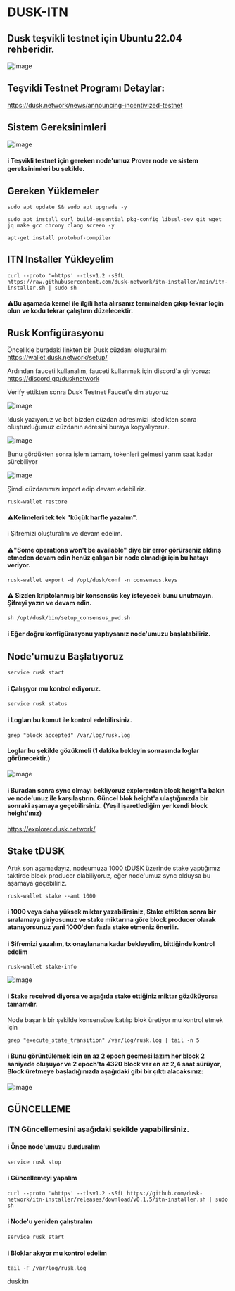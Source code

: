 # DUSK-ITN

## Dusk teşvikli testnet için Ubuntu 22.04 rehberidir.

![image](https://github.com/Alping0/DUSK-ITN/assets/105454859/177b330f-e6a0-48f2-846f-691ebbdfa344)

## Teşvikli Testnet Programı Detaylar:
https://dusk.network/news/announcing-incentivized-testnet

## Sistem Gereksinimleri

![image](https://github.com/Alping0/DUSK-ITN/assets/105454859/3430556d-a617-4036-ad27-b569eeaae0cf)

#### ℹ️ Teşvikli testnet için gereken node'umuz Prover node ve sistem gereksinimleri bu şekilde.

## Gereken Yüklemeler

```
sudo apt update && sudo apt upgrade -y
```
```
sudo apt install curl build-essential pkg-config libssl-dev git wget jq make gcc chrony clang screen -y
```
```
apt-get install protobuf-compiler
```

## ITN Installer Yükleyelim

```
curl --proto '=https' --tlsv1.2 -sSfL https://raw.githubusercontent.com/dusk-network/itn-installer/main/itn-installer.sh | sudo sh
```

#### ⚠️Bu aşamada kernel ile ilgili hata alırsanız terminalden çıkıp tekrar login olun ve kodu tekrar çalıştırın düzelecektir.

## Rusk Konfigürasyonu

Öncelikle buradaki linkten bir Dusk cüzdanı oluşturalım:
https://wallet.dusk.network/setup/


Ardından fauceti kullanalım, fauceti kullanmak için discord'a giriyoruz:
https://discord.gg/dusknetwork

Verify ettikten sonra Dusk Testnet Faucet'e dm atıyoruz

![image](https://github.com/Alping0/DUSK-ITN/assets/105454859/c8bfb70e-dc82-480f-9abe-7391567964c2)

!dusk yazıyoruz ve bot bizden cüzdan adresimizi istedikten sonra oluşturduğumuz cüzdanın adresini buraya kopyalıyoruz.

![image](https://github.com/Alping0/DUSK-ITN/assets/105454859/194c820c-b340-4dcf-9356-c7e22cde396b)

Bunu gördükten sonra işlem tamam, tokenleri gelmesi yarım saat kadar sürebiliyor

![image](https://github.com/Alping0/DUSK-ITN/assets/105454859/4cf335b7-6d74-4793-b564-ba535a74ea2e)

Şimdi cüzdanımızı import edip devam edebiliriz.

```
rusk-wallet restore
```
#### ⚠️Kelimeleri tek tek "küçük harfle yazalım".

ℹ️ Şifremizi oluşturalım ve devam edelim.

#### ⚠️"Some operations won't be available" diye bir error görürseniz aldırış etmeden devam edin henüz çalışan bir node olmadığı için bu hatayı veriyor.

```
rusk-wallet export -d /opt/dusk/conf -n consensus.keys
```
#### ⚠️ Sizden kriptolanmış bir konsensüs key isteyecek bunu unutmayın. Şifreyi yazın ve devam edin.

```
sh /opt/dusk/bin/setup_consensus_pwd.sh
```
#### ℹ️ Eğer doğru konfigürasyonu yaptıysanız node'umuzu başlatabiliriz.

## Node'umuzu Başlatıyoruz
```
service rusk start
```
#### ℹ️ Çalışıyor mu kontrol ediyoruz.
```
service rusk status
```
#### ℹ️ Logları bu komut ile kontrol edebilirsiniz.
```
grep "block accepted" /var/log/rusk.log
```
#### Loglar bu şekilde gözükmeli (1 dakika bekleyin sonrasında loglar görünecektir.)

![image](https://github.com/Alping0/DUSK-ITN/assets/105454859/a1a954d6-74ef-48e9-88ff-7255df8fa76b)

#### ℹ️ Buradan sonra sync olmayı bekliyoruz explorerdan block height'a bakın ve node'unuz ile karşılaştırın. Güncel blok height'a ulaştığınızda bir sonraki aşamaya geçebilirsiniz. (Yeşil işaretlediğim yer kendi block height'ınız)

https://explorer.dusk.network/

## Stake tDUSK

Artık son aşamadayız, nodeumuza 1000 tDUSK üzerinde stake yaptığımız taktirde block producer olabiliyoruz, eğer node'umuz sync olduysa bu aşamaya geçebiliriz.

```
rusk-wallet stake --amt 1000
```
####  ℹ️ 1000 veya daha yüksek miktar yazabilirsiniz, Stake ettikten sonra bir sıralamaya giriyosunuz ve stake miktarına göre block producer olarak atanıyorsunuz yani 1000'den fazla stake etmeniz önerilir.

#### ℹ️ Şifremizi yazalım, tx onaylanana kadar bekleyelim, bittiğinde kontrol edelim

```
rusk-wallet stake-info
```

![image](https://github.com/Alping0/DUSK-ITN/assets/105454859/02c8a8de-31c5-41db-adba-6b71d5b5d205)

#### ℹ️ Stake received diyorsa ve aşağıda stake ettiğiniz miktar gözüküyorsa tamamdır.

Node başarılı bir şekilde konsensüse katılıp blok üretiyor mu kontrol etmek için

```
grep "execute_state_transition" /var/log/rusk.log | tail -n 5
```
#### ℹ️ Bunu görüntülemek için en az 2 epoch geçmesi lazım her block 2 saniyede oluşuyor ve 2 epoch'ta 4320 block var en az 2,4 saat sürüyor, Block üretmeye başladığınızda aşağıdaki gibi bir çıktı alacaksınız:

![image](https://github.com/Alping0/DUSK-ITN/assets/105454859/b5de029f-e9e0-4634-b937-439a723a1b59)

## GÜNCELLEME

### ITN Güncellemesini aşağıdaki şekilde yapabilirsiniz.

#### ℹ️ Önce node'umuzu durduralım
```
service rusk stop
```
#### ℹ️ Güncellemeyi yapalım
```
curl --proto '=https' --tlsv1.2 -sSfL https://github.com/dusk-network/itn-installer/releases/download/v0.1.5/itn-installer.sh | sudo sh
```
#### ℹ️ Node'u yeniden çalıştıralım
```
service rusk start
```
#### ℹ️ Bloklar akıyor mu kontrol edelim
```
tail -F /var/log/rusk.log
```
duskitn



















